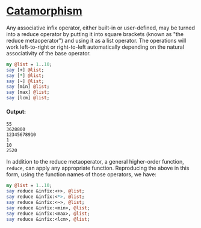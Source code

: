 [1]: https://rosettacode.org/wiki/Catamorphism

# [Catamorphism][1]

Any associative infix operator, either built-in or user-defined, may be turned into a reduce operator by putting it into square brackets (known as "the reduce metaoperator") and using it as a list operator. The operations will work left-to-right or right-to-left automatically depending on the natural associativity of the base operator.

```perl
my @list = 1..10;
say [+] @list;
say [*] @list;
say [~] @list;
say [min] @list;
say [max] @list;
say [lcm] @list;
```

#### Output:
```
55
3628800
12345678910
1
10
2520
```


In addition to the reduce metaoperator, a general higher-order function, `reduce`, can apply any appropriate function. Reproducing the above in this form, using the function names of those operators, we have:

```perl
my @list = 1..10;
say reduce &infix:<+>, @list;
say reduce &infix:<*>, @list;
say reduce &infix:<~>, @list;
say reduce &infix:<min>, @list;
say reduce &infix:<max>, @list;
say reduce &infix:<lcm>, @list;
```